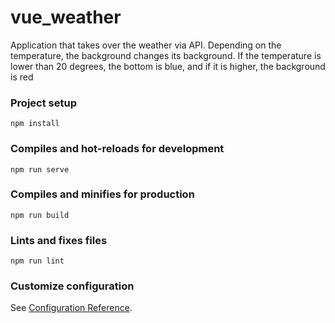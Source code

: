 # vue_weather
Application that takes over the weather via API. 
Depending on the temperature, the background changes its background. 
If the temperature is lower than 20 degrees, the bottom is blue, and if it is higher, the background is red

### Project setup
```
npm install
```

### Compiles and hot-reloads for development
```
npm run serve
```

### Compiles and minifies for production
```
npm run build
```

### Lints and fixes files
```
npm run lint
```

### Customize configuration
See [Configuration Reference](https://cli.vuejs.org/config/).
